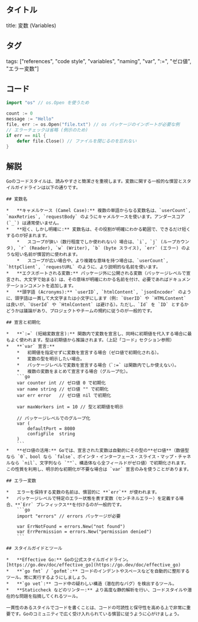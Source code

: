 ## タイトル
title: 変数 (Variables)

## タグ
tags: ["references", "code style", "variables", "naming", "var", ":=", "ゼロ値", "エラー変数"]

## コード
```go
import "os" // os.Open を使うため

count := 0
message := "Hello"
file, err := os.Open("file.txt") // os パッケージのインポートが必要な例
// エラーチェックは省略 (例示のため)
if err == nil {
	defer file.Close() // ファイルを閉じるのを忘れない
}
```

## 解説
```text
Goのコードスタイルは、読みやすさと簡潔さを重視します。変数に関する一般的な慣習とスタイルガイドラインは以下の通りです。

## 変数名

*   **キャメルケース (Camel Case):** 複数の単語からなる変数名は、`userCount`, `maxRetries`, `requestBody` のようにキャメルケースを使います。アンダースコア (`_`) は通常使いません。
*   **短く、しかし明確に:** 変数名は、その役割が明確にわかる範囲で、できるだけ短くするのが好まれます。
    *   スコープが狭い（数行程度でしか使われない）場合は、`i`, `j` (ループカウンタ), `r` (Reader), `w` (Writer), `b` (byte スライス), `err` (エラー) のような短い名前が慣習的に使われます。
    *   スコープが広い場合や、より複雑な意味を持つ場合は、`userCount`, `httpClient`, `requestURL` のように、より説明的な名前を使います。
*   **エクスポートされる変数:** パッケージ外に公開される変数（パッケージレベルで宣言され、大文字で始まる）は、その意味が明確にわかる名前を付け、必要であればドキュメンテーションコメントを追加します。
*   **頭字語 (Acronyms):** `userID`, `htmlContent`, `jsonEncoder` のように、頭字語は一貫して大文字または小文字にします（例: `UserID` や `HTMLContent` は良いが、`UserId` や `HtmlContent` は避ける）。ただし、`Id` を `ID` とするかどうかは議論があり、プロジェクトやチームの規約に従うのが一般的です。

## 宣言と初期化

*   **`:=` (短縮変数宣言):** 関数内で変数を宣言し、同時に初期値を代入する場合に最もよく使われます。型は初期値から推論されます。（上記「コード」セクション参照）
*   **`var` 宣言:**
    *   初期値を指定せずに変数を宣言する場合（ゼロ値で初期化される）。
    *   変数の型を明示したい場合。
    *   パッケージレベルで変数を宣言する場合（`:=` は関数内でしか使えない）。
    *   複数の変数をまとめて宣言する場合（グループ化）。
    ```go
    var counter int // ゼロ値 0 で初期化
    var name string // ゼロ値 "" で初期化
    var err error   // ゼロ値 nil で初期化

    var maxWorkers int = 10 // 型と初期値を明示

    // パッケージレベルでのグループ化
    var (
        defaultPort = 8080
        configFile  string
    )
    ```
*   **ゼロ値の活用:** Goでは、宣言された変数は自動的にその型の**ゼロ値**（数値型なら `0`、bool なら `false`、ポインタ・インターフェース・スライス・マップ・チャネルなら `nil`、文字列なら `""`、構造体なら全フィールドがゼロ値）で初期化されます。この性質を利用し、明示的な初期化が不要な場合は `var` 宣言のみを使うことがあります。

## エラー変数

*   エラーを保持する変数の名前は、慣習的に **`err`** が使われます。
*   パッケージレベルで特定のエラー状態を表す変数（センチネルエラー）を定義する場合、**`Err` プレフィックス**を付けるのが一般的です。
    ```go
    import "errors" // errors パッケージが必要

    var ErrNotFound = errors.New("not found")
    var ErrPermission = errors.New("permission denied")
    ```

## スタイルガイドとツール

*   **Effective Go:** Goの公式スタイルガイドライン。[https://go.dev/doc/effective_go](https://go.dev/doc/effective_go)
*   **`go fmt` / `gofmt`:** コードのインデントやスペースなどを自動的に整形するツール。常に実行するようにしましょう。
*   **`go vet`:** コード中の疑わしい構造（潜在的なバグ）を検出するツール。
*   **Staticcheck などのリンター:** より高度な静的解析を行い、コードスタイルや潜在的な問題を指摘してくれるツール。

一貫性のあるスタイルでコードを書くことは、コードの可読性と保守性を高める上で非常に重要です。Goのコミュニティで広く受け入れられている慣習に従うように心がけましょう。